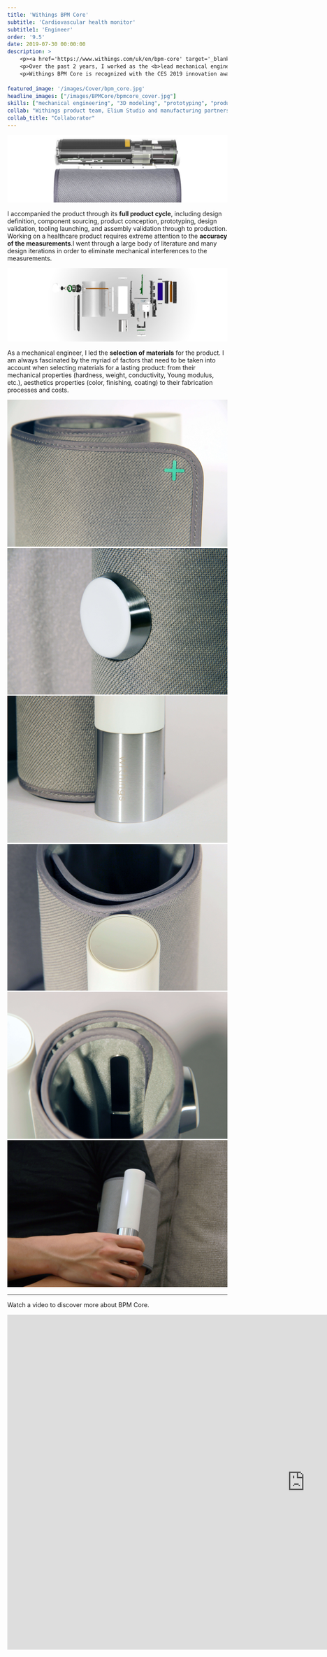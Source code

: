 ```yaml
---
title: 'Withings BPM Core'
subtitle: 'Cardiovascular health monitor'
subtitle1: 'Engineer'
order: '9.5'
date: 2019-07-30 00:00:00
description: >
    <p><a href='https://www.withings.com/uk/en/bpm-core' target='_blank'>Withings BPM Core</a> is a smart personal health monitor that keeps track of three key aspects of cardiovascular health: <b> blood pressure</b>,<b> electrocardiogram</b> and <b>valvular health</b>. </p>
    <p>Over the past 2 years, I worked as the <b>lead mechanical engineer </b>with a team of engineers, designers and manufacturing partners to bring BPM Core to the market.</p>
    <p>Withings BPM Core is recognized with the CES 2019 innovation awards and distributed by our distribution partners including Apple Store and FNAC.</p>

featured_image: '/images/Cover/bpm_core.jpg'
headline_images: ["/images/BPMCore/bpmcore_cover.jpg"]
skills: ["mechanical engineering", "3D modeling", "prototyping", "product testing", "industrialisation","sourcing", "quality control"]
collab: "Withings product team, Elium Studio and manufacturing partners"
collab_title: "Collaborator"
---
```



![](/images/BPMCore/bpmcore_compact.jpg)

I accompanied the product through its **full product cycle**, including design definition, component sourcing, product conception, prototyping, design validation, tooling launching, and assembly validation through to production.
<br>
Working on a healthcare product requires extreme attention to the <b>accuracy of the measurements</b>.I went through a large body of literature and many design iterations in order to eliminate mechanical interferences to the measurements. 

![](/images/BPMCore/bpmcore_explode.jpg)

As a mechanical engineer, I led the **selection of materials** for the product. I am always fascinated by the myriad of factors that need to be taken into account when selecting materials for a lasting product: from their mechanical properties (hardness, weight, conductivity, Young modulus, etc.), aesthetics properties (color, finishing, coating) to their fabrication processes and costs.

<div class="gallery" data-columns="3">
	<img src="/images/BPMCore/bpmcore_1.jpg">
	<img src="/images/BPMCore/bpmcore_2.jpg">
	<img src="/images/BPMCore/bpmcore_3.jpg">
	<img src="/images/BPMCore/bpmcore_4.jpg">
	<img src="/images/BPMCore/bpmcore_5.jpg">
	<img src="/images/BPMCore/bpmcore_6.jpg">
</div>

---

Watch a video to discover more about BPM Core.

<iframe width="1362" height="766" src="https://www.youtube.com/embed/MuNwS2lmUIA" frameborder="0" allow="accelerometer; autoplay; encrypted-media; gyroscope; picture-in-picture" allowfullscreen></iframe>

